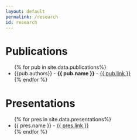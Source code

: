 ```yaml
---
layout: default
permalink: /research
id: research
---
```


# Publications
<ul>
{% for pub in site.data.publications%}
    <li class="pub">{{pub.authors}} - <b>{{ pub.name }}</b> - <a href="{{ pub.link}}">{{ pub.link }}</a> </li>
{% endfor %}
</ul>

# Presentations
<ul>
{% for pres in site.data.presentations%}
    <li class="pub"> {{ pres.name }} - <a href="{{ pres.link}}">{{ pres.link }}</a> </li>
{% endfor %}
</ul>



